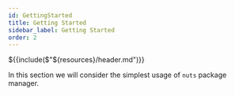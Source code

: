 ```yaml
---
id: GettingStarted
title: Getting Started
sidebar_label: Getting Started
order: 2
---
```


${{include($"${resources}/header.md")}}

In this section we will consider the simplest usage of `nuts` package manager.